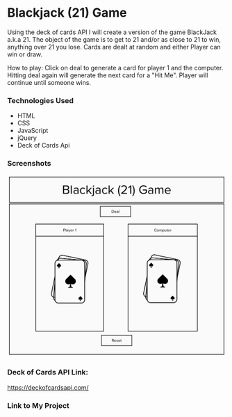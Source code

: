 # Blackjack (21) Game

Using the deck of cards API I will create a version of the game BlackJack a.k.a 21. The object of the game is to get to 21 and/or as close to 21 to win, anything over 21 you lose. Cards are dealt at random and either Player can win or draw.  

How to play:
Click on deal to generate a card for player 1 and the computer. Hitting deal again will generate the next card for a "Hit Me". Player will continue until someone wins. 

### Technologies Used

- HTML
- CSS
- JavaScript
- jQuery
- Deck of Cards Api

### Screenshots

![BlackJack Game Layout](project1_layout.png)

### Deck of Cards API Link:
https://deckofcardsapi.com/


### Link to My Project
